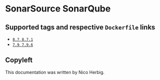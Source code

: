 # SonarSource SonarQube

## Supported tags and respective `Dockerfile` links

 * [`8.7`, `8.7.1`](https://github.com/nicoherbigio/docker-sonarsource-sonarqube/blob/master/8.7/debian/default/Dockerfile)
 * [`7.9`, `7.9.6`](https://github.com/nicoherbigio/docker-sonarsource-sonarqube/blob/master/7.9/debian/default/Dockerfile)

## Copyleft

This documentation was written by Nico Herbig.
